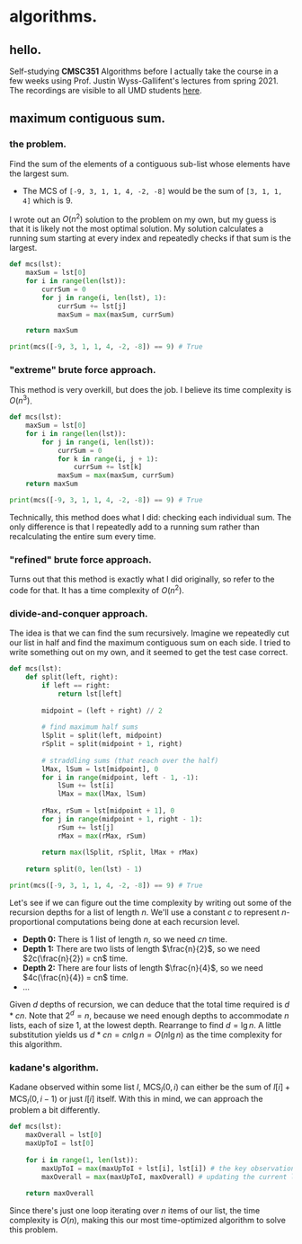 # algorithms.

## hello.

Self-studying **CMSC351** Algorithms before I actually take the course in a few weeks using Prof. Justin Wyss-Gallifent's lectures from spring 2021. The recordings are visible to all UMD students [here](https://umd.instructure.com/courses/1302400/external_tools/28827).

## maximum contiguous sum.

### the problem.

Find the sum of the elements of a contiguous sub-list whose elements have the largest sum.

- The MCS of `[-9, 3, 1, 1, 4, -2, -8]` would be the sum of `[3, 1, 1, 4]` which is $9$.

I wrote out an $O(n^2)$ solution to the problem on my own, but my guess is that it is likely not the most optimal solution. My solution calculates a running sum starting at every index and repeatedly checks if that sum is the largest.

```python
def mcs(lst):
    maxSum = lst[0]
    for i in range(len(lst)):
        currSum = 0
        for j in range(i, len(lst), 1):
            currSum += lst[j]
            maxSum = max(maxSum, currSum)

    return maxSum

print(mcs([-9, 3, 1, 1, 4, -2, -8]) == 9) # True
```

### "extreme" brute force approach.

This method is very overkill, but does the job. I believe its time complexity is $O(n^3)$.

```py
def mcs(lst):
    maxSum = lst[0]
    for i in range(len(lst)):
        for j in range(i, len(lst)):
            currSum = 0
            for k in range(i, j + 1):
                currSum += lst[k]
            maxSum = max(maxSum, currSum)
	return maxSum

print(mcs([-9, 3, 1, 1, 4, -2, -8]) == 9) # True
```

Technically, this method does what I did: checking each individual sum. The only difference is that I repeatedly add to a running sum rather than recalculating the entire sum every time. 

### "refined" brute force approach.

Turns out that this method is exactly what I did originally, so refer to the code for that. It has a time complexity of $O(n^2)$.

### divide-and-conquer approach.

The idea is that we can find the sum recursively. Imagine we repeatedly cut our list in half and find the maximum contiguous sum on each side. I tried to write something out on my own, and it seemed to get the test case correct. 

```python
def mcs(lst):
	def split(left, right):
        if left == right: 
            return lst[left]
    	
        midpoint = (left + right) // 2
        
        # find maximum half sums
        lSplit = split(left, midpoint)
        rSplit = split(midpoint + 1, right)
        
        # straddling sums (that reach over the half)
        lMax, lSum = lst[midpoint], 0
        for i in range(midpoint, left - 1, -1):
        	lSum += lst[i]
            lMax = max(lMax, lSum)
            
        rMax, rSum = lst[midpoint + 1], 0
        for j in range(midpoint + 1, right - 1):
        	rSum += lst[j]
            rMax = max(rMax, rSum)
        
        return max(lSplit, rSplit, lMax + rMax)
	
    return split(0, len(lst) - 1) 

print(mcs([-9, 3, 1, 1, 4, -2, -8]) == 9) # True
```

Let's see if we can figure out the time complexity by writing out some of the recursion depths for a list of length $n$. We'll use a constant $c$ to represent $n$-proportional computations being done at each recursion level.

- **Depth 0:** There is 1 list of length $n$, so we need $cn$ time.
- **Depth 1:** There are two lists of length $\frac{n}{2}$, so we need $2c(\frac{n}{2}) = cn$ time.
- **Depth 2:** There are four lists of length $\frac{n}{4}$, so we need $4c(\frac{n}{4}) = cn$ time.
- $...$

Given $d$ depths of recursion, we can deduce that the total time required is $d*cn$. Note that $2^d = n$, because we need enough depths to accommodate $n$ lists, each of size $1$, at the lowest depth. Rearrange to find $d = \lg n$. A little substitution yields us $d*cn = cn \lg n = O(n \lg n)$ as the time complexity for this algorithm.

### kadane's algorithm.

Kadane observed within some list $l$, $\text{MCS}_{l}(0, i)$ can either be the sum of $l[i] + \text{MCS}_{l}(0, i - 1)$ or just $l[i]$ itself. With this in mind, we can approach the problem a bit differently.

```python
def mcs(lst):
    maxOverall = lst[0]
    maxUpToI = lst[0]
    
    for i in range(1, len(lst)):
        maxUpToI = max(maxUpToI + lst[i], lst[i]) # the key observation
        maxOverall = max(maxUpToI, maxOverall) # updating the current largest MCS
        
    return maxOverall 
```

Since there's just one loop iterating over $n$ items of our list, the time complexity is $O(n)$, making this our most time-optimized algorithm to solve this problem.

